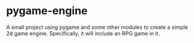 # pygame-engine
A small project using pygame and some other modules to create a simple 2d game engine. Specifically, it will include an RPG game in it.

